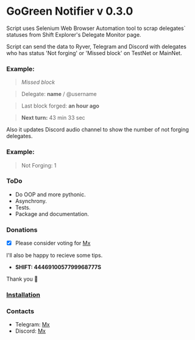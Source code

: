 # GoGreen Notifier v 0.3.0

Script uses Selenium Web Browser Automation tool to scrap delegates` statuses from Shift Explorer's Delegate Monitor page.

Script can send the data to Ryver, Telegram and Discord with delegates who has status 'Not forging' or 'Missed block' on TestNet or MainNet.

### Example:
> _Missed block_

>Delegate: **name** / @username

>Last block forged: **an hour ago**

>**Next turn:** 43 min 33 sec

Also it updates Discord audio channel to show the number of not forging delegates.

### Example:
> Not Forging: 1

### ToDo
* Do OOP and more pythonic.
* Asynchrony.
* Tests.
* Package and documentation.

### Donations

- [x] Please consider voting for [Mx](https://explorer.shiftnrg.org/delegate/4446910057799968777S)

I'll also be happy to recieve some tips.

* **SHIFT: 4446910057799968777S**

Thank you :tada:

### [Installation](https://github.com/MxShift/go-green/tree/master/install)

### Contacts
* Telegram: [Mx](https://t.me/voteformx)
* Discord: [Mx](https://discord.gg/84SwuSz)